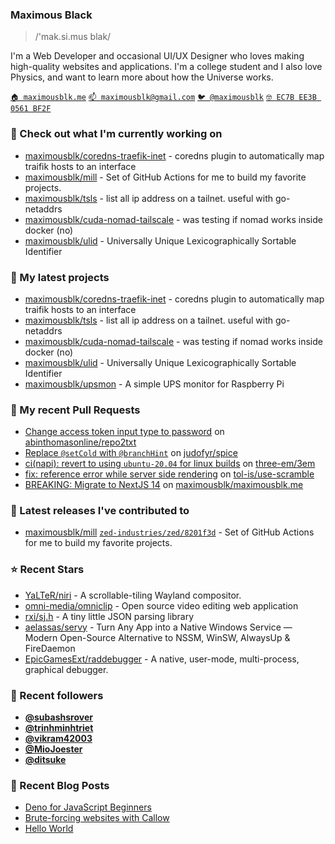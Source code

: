### Maximous Black

> /'mak.si.mus blak/

I'm a Web Developer and occasional UI/UX Designer who loves making high-quality websites and applications. I'm a college
student and I also love Physics, and want to learn more about how the Universe works.

[`🏠 maximousblk.me`](https://maximousblk.me/)
[`📫 maximousblk@gmail.com`](mailto:maximousblk@gmail.com)
[`🐦 @maximousblk`](https://twitter.com/maximousblk)
[`🤓 EC7B EE3B 0561 BF2F`](https://keybase.io/maximousblk/pgp_keys.asc)

### 👷 Check out what I'm currently working on

- [maximousblk/coredns-traefik-inet](https://github.com/maximousblk/coredns-traefik-inet) - coredns plugin to automatically map traifik hosts to an interface
- [maximousblk/mill](https://github.com/maximousblk/mill) - Set of GitHub Actions for me to build my favorite projects.
- [maximousblk/tsls](https://github.com/maximousblk/tsls) - list all ip address on a tailnet. useful with go-netaddrs
- [maximousblk/cuda-nomad-tailscale](https://github.com/maximousblk/cuda-nomad-tailscale) - was testing if nomad works inside docker (no)
- [maximousblk/ulid](https://github.com/maximousblk/ulid) - Universally Unique Lexicographically Sortable Identifier

### 🌱 My latest projects

- [maximousblk/coredns-traefik-inet](https://github.com/maximousblk/coredns-traefik-inet) - coredns plugin to automatically map traifik hosts to an interface
- [maximousblk/tsls](https://github.com/maximousblk/tsls) - list all ip address on a tailnet. useful with go-netaddrs
- [maximousblk/cuda-nomad-tailscale](https://github.com/maximousblk/cuda-nomad-tailscale) - was testing if nomad works inside docker (no)
- [maximousblk/ulid](https://github.com/maximousblk/ulid) - Universally Unique Lexicographically Sortable Identifier
- [maximousblk/upsmon](https://github.com/maximousblk/upsmon) - A simple UPS monitor for Raspberry Pi

### 🔨 My recent Pull Requests

- [Change access token input type to password](https://github.com/abinthomasonline/repo2txt/pull/28) on [abinthomasonline/repo2txt](https://github.com/abinthomasonline/repo2txt)
- [Replace `@setCold` with `@branchHint`](https://github.com/judofyr/spice/pull/13) on [judofyr/spice](https://github.com/judofyr/spice)
- [ci(napi): revert to using `ubuntu-20.04` for linux builds](https://github.com/three-em/3em/pull/227) on [three-em/3em](https://github.com/three-em/3em)
- [fix: reference error while server side rendering](https://github.com/tol-is/use-scramble/pull/3) on [tol-is/use-scramble](https://github.com/tol-is/use-scramble)
- [BREAKING: Migrate to NextJS 14](https://github.com/maximousblk/maximousblk.me/pull/568) on [maximousblk/maximousblk.me](https://github.com/maximousblk/maximousblk.me)

### 🔭 Latest releases I've contributed to

- [maximousblk/mill](https://github.com/maximousblk/mill) [`zed-industries/zed/8201f3d`](https://github.com/maximousblk/mill/releases/tag/zed-industries/zed/8201f3d) - Set of GitHub Actions for me to build my favorite projects.

### ⭐ Recent Stars

- [YaLTeR/niri](https://github.com/YaLTeR/niri) - A scrollable-tiling Wayland compositor.
- [omni-media/omniclip](https://github.com/omni-media/omniclip) - Open source video editing web application
- [rxi/sj.h](https://github.com/rxi/sj.h) - A tiny little JSON parsing library
- [aelassas/servy](https://github.com/aelassas/servy) - Turn Any App into a Native Windows Service — Modern Open-Source Alternative to NSSM, WinSW, AlwaysUp &amp; FireDaemon
- [EpicGamesExt/raddebugger](https://github.com/EpicGamesExt/raddebugger) - A native, user-mode, multi-process, graphical debugger.

### 💖 Recent followers

- [**@subashsrover**](https://github.com/subashsrover)
- [**@trinhminhtriet**](https://github.com/trinhminhtriet)
- [**@vikram42003**](https://github.com/vikram42003)
- [**@MioJoester**](https://github.com/MioJoester)
- [**@ditsuke**](https://github.com/ditsuke)

### 📰 Recent Blog Posts

- [Deno for JavaScript Beginners](https://maximousblk.me/posts/deno-for-javascript-beginners)
- [Brute-forcing websites with Callow](https://maximousblk.me/posts/brute-forcing-websites-with-callow)
- [Hello World](https://maximousblk.me/posts/hello-world)
